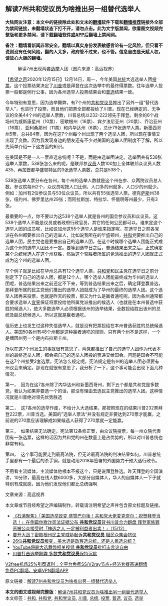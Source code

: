  <h2>解读7州共和党议员为啥推出另一组替代选举人</h2> <p class="notice"><b>大陆网友注意：本文中的链接除此处和文末的<a href="https://github.com/bannedbook/fanqiang" >翻墙</a>软件下载和<a href="https://github.com/killgcd/justmysocks/blob/master/README.md">翻墙推荐</a>链接外全部为禁网链接，未翻墙状态下打不开，请勿点击。此为文字版禁闻，欲看图文视频完整版和更多禁闻，请下载<a href="https://github.com/bannedbook/fanqiang">翻墙软件或APP</a>后翻墙上禁闻网。</p><p>备注：翻墙看新闻非常安全，翻墙以真实身份发表敏感言论有一定风险，但只看不说则没有任何风险，翻的人太多，政府管不过来，也不管。信息自由是天赋人权，请放心大胆的翻墙。</b></p>  <div class="entry"> <figure><figcaption>解读7州出现两套<a href="https://www.bannedbook.org/bnews/tag/%e9%80%89%e4%b8%be/" class="st_tag internal_tag" rel="tag" title="标签 选举 下的日志">选举</a>人团（图片来源：高远视界）</figcaption></figure> <p>【<span class='wp_keywordlink_affiliate'><a href="https://www.soundofhope.org" title="希望之声" target="_blank">希望之声</a></span>2020年12月15日】12月14日，周一，今年美国<a href="https://www.bannedbook.org/bnews/tag/%e6%80%bb%e7%bb%9f/" class="st_tag internal_tag" rel="tag" title="标签 总统 下的日志">总统</a>大选选举人团<a href="https://www.bannedbook.org/bnews/tag/%E6%8A%95%E7%A5%A8/" class="st_tag internal_tag" rel="tag" title="标签 投票 下的日志">投票</a>，这个投票结果决定了<a href="https://www.bannedbook.org/bnews/tag/%e5%b7%9d%e6%99%ae/" class="st_tag internal_tag" rel="tag" title="标签 川普 下的日志">川普</a>或是拜登在这次选举中的最终得票数。往年选举人投票一般都是例行公事，因为各州选举人投票结果会和<a href="https://www.bannedbook.org/bnews/tag/%E6%99%AE%E9%80%89/" class="st_tag internal_tag" rel="tag" title="标签 普选 下的日志">普选</a>结果一致。</p> <p>今年特别有意思，因为选举舞弊，有7个州的<a href="https://www.bannedbook.org/bnews/tag/%e5%85%b1%e5%92%8c%e5%85%9a%e8%ae%ae%e5%91%98/" class="st_tag internal_tag" rel="tag" title="标签 共和党议员 下的日志">共和党议员</a>推出了另外一组“替代选举人”，也进行了投票，而且他们把票全部都投给了川普。现在已经确定的、无争议的全美44个州的选举人票数，川普总统以232-222领先于拜登。剩余的6个战场州为威斯康星州（10票）、密歇根州（16票）、宾夕法尼亚州（20票）、乔治亚州（16票）、亚利桑那州（11票）和内华达州（6票），总计79张选举人票。新墨西哥州5票，总共84票，因为在这7个州每个州出现了两个选举人团，所以现在事情又出现了变数。因为我发现身边的朋友还有不少对美国的选举人团制度不了解，所以先简单介绍一下这方面的知识。</p> <p>在美国是不是一人一票直选总统呢？不是，而是由选举团决定。选举团共有538张选举人票数，538张怎么来的呢，是联邦参<a href="https://www.bannedbook.org/bnews/tag/%e8%ae%ae%e5%91%98/" class="st_tag internal_tag" rel="tag" title="标签 议员 下的日志">议员</a>人数100加上全体联邦众议员人数435、再加首都华盛顿特区的3张选举人票数，总共是538个，</p> <p>538张选举人票分布在各州，每个州的选举人数就是这个州在参、众两院议员总人数。参议院每州2个，众议员呢按人口比例，人口多的州就多，人口少的州就少。例如：加州有2位参议员与53位众议员，所以共有55张选举人票。德克<span class='wp_keywordlink'><a href="https://www.bannedbook.org/forum5/topic42.html" title="萨斯、诚信与自救" target="_blank">萨斯</a></span>州38张，纽约州、佛罗里达州29张；而阿拉斯加、特拉华、怀俄明等州最少，只有3张。</p>  <p>最重要的一点，你不要以为这538个选举人就是各州的国会参议员和众议员，这538个选举人不能是议员或者政府行政官员，其它的任何公民都可以。谁来定这个选举人团的成员呢，比如说加州这55个选举人是谁来指定呢，在选举日之前各党派在各州都要推出自己的选举人，比如说我所在的华盛顿州，<a href="https://www.bannedbook.org/bnews/tag/%E5%85%B1%E5%92%8C/" class="st_tag internal_tag" rel="tag" title="标签 共和 下的日志">共和</a>党要推出自己的选举人团，民主党也是要推出自己的选举人团，在这个时候哪个选举人团能正式成为这个州的选举人团还不一定。要等到选举日之后，普选结果出来之后，正式确定某个总统候选人在这个州获胜，然后这个获胜者所属的党派推出的选举人团就正式成为这个州的选举人团。</p> <p></p> <p>举个例子就是比如在华州总共有12个选举人票，<a href="https://www.bannedbook.org/bnews/tag/%e5%85%b1%e5%92%8c%e5%85%9a/" class="st_tag internal_tag" rel="tag" title="标签 共和党 下的日志">共和党</a>和民主党在选举日之前分别定下了自己的选举人团，都是12个人，哪个选举人团能最终成为华州的选举人团呢，普选结果出来之前还定不下来，等到普选结果出来之后，确定拜登赢普选，那拜登所属的民主党他们推出的选举人团就成为了华州的最终的选举人团。这个选举人团再来投票，也就是昨天的投票，那又为什么是赢者通吃呢，因为各州通常都会要求选举人<span class='wp_keywordlink'><a href="https://www.bannedbook.org/forum5/topic17.html" title="宣誓与预言" target="_blank">宣誓</a></span>保证将票投给他所属党派推出的候选人（也就是在本州普选中获胜的候选人），绝大多数选举人必须根据该州的选举结果，全数投给胜出该州的总统及副总统候选人。所以这就是赢者通吃。</p> <p>但历史上也发生过这种失信选举人，就是没有把票投给在本州普选获胜的总统候选人。美国50各州有48个州都是这种赢者通吃的规则，只有两个州不是这样，一个是缅因州另一个是内布拉斯卡州。</p>  <p>所以在这7个州发生的事就很有意思了，两党都推出了自己的选举人团作为代表本州的最终选举人团，都会把自己的选举人团投的票递交给国会。问题是国会不可能在这7个州接受2套选票。宪法怎么规定呢，宪法规定是各州的选举人团必须要有州议会来确定。那现在就很有意思了，我分析了一下，这个事可能会出现下面几种情况，</p> <p>第一，  因为在这7各州除了内华达州和新墨西哥州，剩下五个都是共和党是多数党，我认为如果非要选一个的话，那没有理由去选民主党推出的选举人团。这种情况就是川普绝对领先优势胜选</p> <p>第二，  这7各州的选举作废，不给计入大选结果，那按照现在的结果川普232票拜登222票，川普当选。美国的”选举人票法“并没有规定非要达到270票才能赢，之前说的270票应该理解成如果候选人获得了270票就一定能赢。</p> <p>第三，  如果结果无法确定，宪法第12条修正案，由众议院投票，每一州众院代表团有一张选票，这样的话因为共和党的州在数量上是占优势的，所以对川普总统也非常有利。</p>  <p>第四，  这个事可能要走到最高法院，但无论最高法院的判决结果如何，川普总统手里都有一个最后的杀手锏，就是动用2018年签署的外国势力干预大选行政令。</p> <p>不用看主流媒体，主流媒体他根本不报这个，只是说拜登胜选。昨天拜登的全国演讲，10分钟，最高在线人数6000多，大部分自媒体人，华人的自媒体人一下子就特别有成就感，因为他们发现他们都比总统强啊.</p> <p>文章来源：高远视界</p> <p>本文章或节目经希望之声编辑制作，转载请注明希望之声并包含原文标题及链接。</p>  <ul class='op-related-articles' title='相关阅读'> <li><a href='https://www.bannedbook.org/bnews/bannedvideo/20201216/1448471.html' target='_blank'>《石涛聚焦》「美国选举政变 盛赞巴尔後！共和党大佬麦克奈尔：祝贺拜登当选！」在倒霉你欺诈司法证据公布 <b>共和党议员</b>背书川普合力翻盘 拜登家族罪恶被公众接受时「神选之人 一定被利益者出卖！」（15/12）</a></li> <li><a href='https://www.bannedbook.org/bnews/cnnews/20201215/1448264.html' target='_blank'>要开大战？密歇根州民主党威胁起诉<b>共和党议员</b> 阻民众集会抗议</a></li> <li><a href='https://www.bannedbook.org/bnews/taiwannews/20201210/1445049.html' target='_blank'>26位<b>共和党议员</b>叛变，美大选是政客选总统，还是人民选总统？</a></li> <li><a href='https://www.bannedbook.org/bnews/worldnews/usa/20201210/1444954.html' target='_blank'>YouTube将删大选舞弊相关视频 <b>共和党议员</b>批打击言论自由</a></li> <li><a href='https://www.bannedbook.org/bnews/cnnews/20201209/1444645.html' target='_blank'>川普打击选举舞弊 多数<b>共和党议员</b>保持沉默</a></li> </ul> <p class="texttj"> <a href="https://github.com/bannedbook/fanqiang/wiki/V2ray%E6%9C%BA%E5%9C%BA" target="_blank">V2free机场25%引荐返利：全平台免费SS/V2ray节点+经济套餐高速翻墙</a><br/> <a href="https://github.com/bannedbook/fanqiang/wiki/%E7%A6%81%E9%97%BB%E7%BD%91%E5%AE%89%E5%8D%93%E7%BF%BB%E5%A2%99%E6%96%B0%E9%97%BBAPP" target="_blank">免费PC翻墙、安卓VPN翻墙APP</a></p><p>原文链接：<a class="src_link"  href="https://www.soundofhope.org/post/454117" target="_blank">解读7州共和党议员为啥推出另一组替代选举人</a></p><a name='sharetosocial'></a>       <div><b>本文的图文或视频完整版</b>：<a href='https://www.bannedbook.org/bnews/comments/20201216/1449058.html'>解读7州共和党议员为啥推出另一组替代选举人</a></div>  </div><!--END ENTRY--> <div class="postfooter"> <div>本文标签：<a href="https://www.bannedbook.org/bnews/tag/%E5%85%B1%E5%92%8C/" rel="tag">共和</a>, <a href="https://www.bannedbook.org/bnews/tag/%e5%85%b1%e5%92%8c%e5%85%9a/" rel="tag">共和党</a>, <a href="https://www.bannedbook.org/bnews/tag/%e5%85%b1%e5%92%8c%e5%85%9a%e8%ae%ae%e5%91%98/" rel="tag">共和党议员</a>, <a href="https://www.bannedbook.org/bnews/tag/%e5%b7%9d%e6%99%ae/" rel="tag">川普</a>, <a href="https://www.bannedbook.org/bnews/tag/%e6%80%bb%e7%bb%9f/" rel="tag">总统</a>, <a href="https://www.bannedbook.org/bnews/tag/%E6%8A%95%E7%A5%A8/" rel="tag">投票</a>, <a href="https://www.bannedbook.org/bnews/tag/%E6%99%AE%E9%80%89/" rel="tag">普选</a>, <a href="https://www.bannedbook.org/bnews/tag/%e8%ae%ae%e5%91%98/" rel="tag">议员</a>, <a href="https://www.bannedbook.org/bnews/tag/%e9%80%89%e4%b8%be/" rel="tag">选举</a></div>  </div><!--END POSTFOOTER--> 